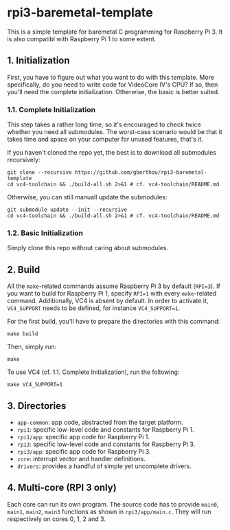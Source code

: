 # rpi3-baremetal-template

This is a simple template for baremetal C programming for Raspberry Pi 3.
It is also compatibl with Raspberry Pi 1 to some extent.

## 1. Initialization
First, you have to figure out what you want to do with this template.
More specifically, do you need to write code for VideoCore IV's CPU?
If so, then you'll need the complete initialization.
Otherwise, the basic is better suited.

### 1.1. Complete Initialization
This step takes a rather long time, so it's encouraged to check twice whether you need all submodules.
The worst-case scenario would be that it takes time and space on your computer for unused features, that's it.

If you haven't cloned the repo yet, the best is to download all submodules recursively:
```console
git clone --recursive https://github.com/gberthou/rpi3-baremetal-template
cd vc4-toolchain && ./build-all.sh 2>&1 # cf. vc4-toolchain/README.md
```

Otherwise, you can still manuall update the submodules:
```console
git submodule update --init --recursive
cd vc4-toolchain && ./build-all.sh 2>&1 # cf. vc4-toolchain/README.md
```

### 1.2. Basic Initialization
Simply clone this repo without caring about submodules.

## 2. Build
All the `make`-related commands assume Raspberry Pi 3 by default (`RPI=3`).
If you want to build for Raspberry Pi 1, specify `RPI=1` with every `make`-related command.
Additionally, VC4 is absent by default.
In order to activate it, `VC4_SUPPORT` needs to be defined, for instance
`VC4_SUPPORT=1`.

For the first build, you'll have to prepare the directories with this command:
```console
make build
```

Then, simply run:
```console
make
```

To use VC4 (cf. 1.1. Complete Initialization), run the following:
```
make VC4_SUPPORT=1
```

## 3. Directories

 - `app-common`: app code, abstracted from the target platform.
 - `rpi1`: specific low-level code and constants for Raspberry Pi 1.
 - `rpi1/app`: specific app code for Raspberry Pi 1.
 - `rpi3`: specific low-level code and constants for Raspberry Pi 3.
 - `rpi3/app`: specific app code for Raspberry Pi 3.
 - `core`: interrupt vector and handler definitions.
 - `drivers`: provides a handful of simple yet uncomplete drivers.

## 4. Multi-core (RPI 3 only)

Each core can run its own program.
The source code has to provide `main0`, `main1`, `main2`, `main3` functions as shown in `rpi3/app/main.c`.
They will run respectively on cores 0, 1, 2 and 3.

